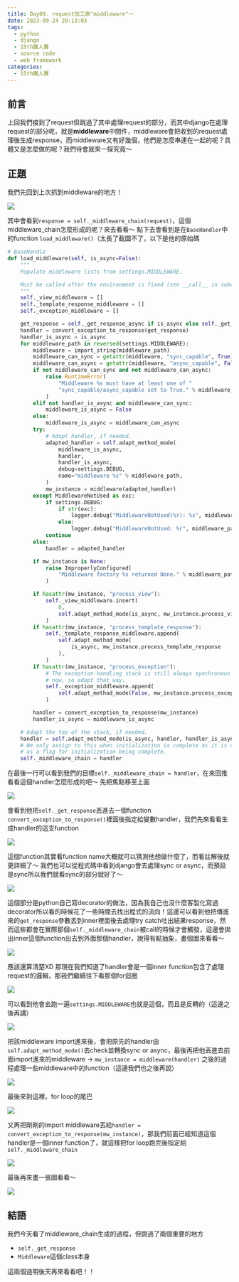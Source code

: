 ```yaml
---
title: Day09. request加工廠"middleware"～
date: 2023-09-24 20:13:03
tags: 
  - python
  - django
  - 15th鐵人賽
  - source code
  - web framework
categories:
  - 15th鐵人賽
---
```


## 前言
上回我們接到了request但跳過了其中處理request的部分，而其中django在處理request的部分呢，就是**middleware**中間件，middleware會把收到的request處理後生成response，而middleware又有好幾個，他們是怎麼串連在一起的呢？具體又是怎麼做的呢？我們待會就來一探究竟～

## 正題
我們先回到上次抓到middleware的地方！

![](images/2023-09-24Day09.request加工廠middleware～/20162905cYL5ROgF7G.png)

其中會看到`response = self._middleware_chain(request)`，這個middleware_chain怎麼形成的呢？來去看看～
點下去會看到是在`BaseHandler`中的function `load_middleware()`（太長了截圖不了，以下是他的原始碼
```py
# BaseHandle
def load_middleware(self, is_async=False):
    """
    Populate middleware lists from settings.MIDDLEWARE.

    Must be called after the environment is fixed (see __call__ in subclasses).
    """
    self._view_middleware = []
    self._template_response_middleware = []
    self._exception_middleware = []

    get_response = self._get_response_async if is_async else self._get_response
    handler = convert_exception_to_response(get_response)
    handler_is_async = is_async
    for middleware_path in reversed(settings.MIDDLEWARE):
        middleware = import_string(middleware_path)
        middleware_can_sync = getattr(middleware, "sync_capable", True)
        middleware_can_async = getattr(middleware, "async_capable", False)
        if not middleware_can_sync and not middleware_can_async:
            raise RuntimeError(
                "Middleware %s must have at least one of "
                "sync_capable/async_capable set to True." % middleware_path
            )
        elif not handler_is_async and middleware_can_sync:
            middleware_is_async = False
        else:
            middleware_is_async = middleware_can_async
        try:
            # Adapt handler, if needed.
            adapted_handler = self.adapt_method_mode(
                middleware_is_async,
                handler,
                handler_is_async,
                debug=settings.DEBUG,
                name="middleware %s" % middleware_path,
            )
            mw_instance = middleware(adapted_handler)
        except MiddlewareNotUsed as exc:
            if settings.DEBUG:
                if str(exc):
                    logger.debug("MiddlewareNotUsed(%r): %s", middleware_path, exc)
                else:
                    logger.debug("MiddlewareNotUsed: %r", middleware_path)
            continue
        else:
            handler = adapted_handler

        if mw_instance is None:
            raise ImproperlyConfigured(
                "Middleware factory %s returned None." % middleware_path
            )

        if hasattr(mw_instance, "process_view"):
            self._view_middleware.insert(
                0,
                self.adapt_method_mode(is_async, mw_instance.process_view),
            )
        if hasattr(mw_instance, "process_template_response"):
            self._template_response_middleware.append(
                self.adapt_method_mode(
                    is_async, mw_instance.process_template_response
                ),
            )
        if hasattr(mw_instance, "process_exception"):
            # The exception-handling stack is still always synchronous for
            # now, so adapt that way.
            self._exception_middleware.append(
                self.adapt_method_mode(False, mw_instance.process_exception),
            )

        handler = convert_exception_to_response(mw_instance)
        handler_is_async = middleware_is_async

    # Adapt the top of the stack, if needed.
    handler = self.adapt_method_mode(is_async, handler, handler_is_async)
    # We only assign to this when initialization is complete as it is used
    # as a flag for initialization being complete.
    self._middleware_chain = handler
```
在最後一行可以看到我們的目標`self._middleware_chain = handler`，在來回推看看這個handler怎麼形成的吧～
先把焦點移至上面

![](images/2023-09-24Day09.request加工廠middleware～/20162905fmyQIoVCGH.png)

會看到他把`self._get_response`丟進去一個function `convert_exception_to_response()`裡面後指定給變數handler，我們先來看看生成handler的這支function

![](images/2023-09-24Day09.request加工廠middleware～/20162905BLQyvP4ich.png)

這個function其實看function name大概就可以猜測他想做什麼了，而看註解後就更詳細了～
我們也可以從程式碼中看到django會去處理sync or async，而預設是sync所以我們就看sync的部分就好了～

![](images/2023-09-24Day09.request加工廠middleware～/201629054Mrv0cBfYq.png)

這個部分是python自己寫decorator的做法，因為我自己也沒什麼客製化寫過decorator所以看的時候花了一些時間去找出程式的流向！這邊可以看到他把傳進來的`get_response`參數丟到inner裡面後去處理try catch吐出結果response，然而這些都會在實際那個`self._middleware_chain`被call的時候才會觸發，這邊會拋出inner這個function出去到外面那個handler，說得有點抽象，畫個圖來看看～

![](images/2023-09-24Day09.request加工廠middleware～/20162905tQ48Tkm4K3.png)

應該還算清楚XD
那現在我們知道了handler會是一個inner function包含了處理request的邏輯，那我們繼續往下看那個for迴圈

![](images/2023-09-24Day09.request加工廠middleware～/201629052fVLA1lhg8.png)

可以看到他會去跑一遍`settings.MIDDLEWARE`也就是這個，而且是反轉的（這邊之後再講）

![](images/2023-09-24Day09.request加工廠middleware～/20162905UV7Ni3j8on.png)

把該middleware import進來後，會把原先的handler由`self.adapt_method_mode()`去check並轉換sync or async，最後再把他丟進去前面import進來的middleware -> `mw_instance = middleware(handler)`
之後的過程處理一些middleware中的function（這邊我們也之後再說）

![](images/2023-09-24Day09.request加工廠middleware～/20162905Xz8b5iiNmn.png)

最後來到這裡，for loop的尾巴

![](images/2023-09-24Day09.request加工廠middleware～/20162905TzoR5VcdA4.png)

又再把剛剛的import middleware丟給`handler = convert_exception_to_response(mw_instance)`，那我們前面已經知道這個handler是一個inner function了，就這樣把for loop跑完後指定給`self._middleware_chain`

![](images/2023-09-24Day09.request加工廠middleware～/20162905xInxBlC2VP.png)

最後再來畫一張圖看看～

![](images/2023-09-24Day09.request加工廠middleware～/20162905J5di0aoFJb.png)

## 結語
我們今天看了middleware_chain生成的過程，但跳過了兩個重要的地方
+ `self._get_response`
+ `Middleware`這個class本身

這兩個過明後天再來看看吧！！
